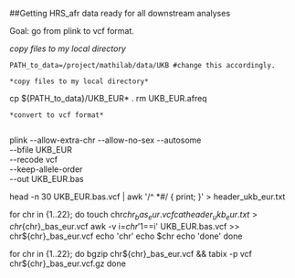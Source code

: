 ##Getting HRS_afr data ready for all downstream analyses

Goal: go from plink to vcf format.

*copy files to my local directory*
```
PATH_to_data=/project/mathilab/data/UKB #change this accordingly.

*copy files to my local directory*
```
cp ${PATH_to_data}/UKB_EUR* .
rm UKB_EUR.afreq
```
*convert to vcf format*


```
plink --allow-extra-chr --allow-no-sex --autosome \
--bfile UKB_EUR \
--recode vcf \
--keep-allele-order \
--out UKB_EUR.bas


head -n 30 UKB_EUR.bas.vcf | awk '/^ *#/ { print; }'  > header_ukb_eur.txt

for chr in {1..22};
do
touch chr${chr}_bas_eur.vcf
cat header_ukb_eur.txt >  chr${chr}_bas_eur.vcf
awk -v i=$chr '$1==i' UKB_EUR.bas.vcf >> chr${chr}_bas_eur.vcf
echo 'chr'
echo $chr
echo 'done'
done

for chr in {1..22};
do
bgzip chr${chr}_bas_eur.vcf  &&
tabix -p vcf chr${chr}_bas_eur.vcf.gz
done
```


